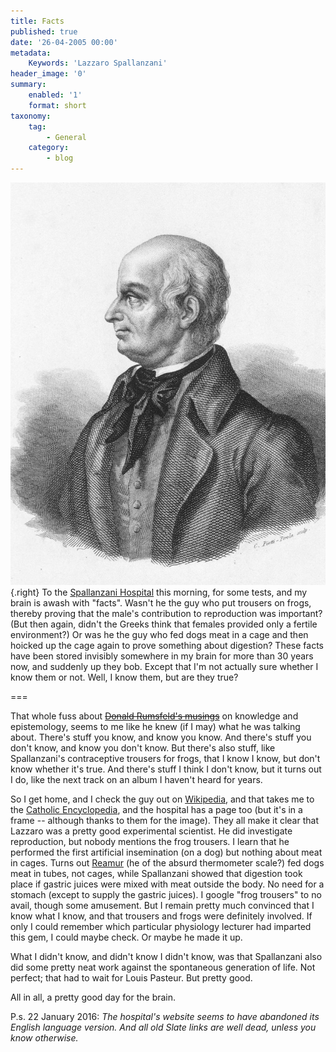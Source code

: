 ```yaml
---
title: Facts
published: true
date: '26-04-2005 00:00'
metadata:
    Keywords: 'Lazzaro Spallanzani'
header_image: '0'
summary:
    enabled: '1'
    format: short
taxonomy:
    tag:
        - General
    category:
        - blog
---
```


![Spallanzani](Spallanzani.jpg?cropResize=350,){.right} To the [Spallanzani Hospital](http://www.inmi.it/) this morning, for some tests, and my brain is awash with "facts". Wasn't he the guy who put trousers on frogs, thereby proving that the male's contribution to reproduction was important? (But then again, didn't the Greeks think that females provided only a fertile environment?) Or was he the guy who fed dogs meat in a cage and then hoicked up the cage again to prove something about digestion? These facts have been stored invisibly somewhere in my brain for more than 30 years now, and suddenly up they bob. Except that I'm not actually sure whether I know them or not. Well, I know them, but are they true?

===

That whole fuss about [~~Donald Rumsfeld's musings~~](http://slate.msn.com/id/2081042/) on knowledge and epistemology, seems to me like he knew (if I may) what he was talking about. There's stuff you know, and know you know. And there's stuff you don't know, and know you don't know. But there's also stuff, like Spallanzani's contraceptive trousers for frogs, that I know I know, but don't know whether it's true. And there's stuff I think I don't know, but it turns out I do, like the next track on an album I haven't heard for years.

So I get home, and I check the guy out on [Wikipedia](http://en.wikipedia.org/wiki/Lazzaro_Spallanzani), and that takes me to the [Catholic Encyclopedia](http://www.newadvent.org/cathen/14209a.htm), and the hospital has a page too (but it's in a frame <spit>  -- although thanks to them for the image). They all make it clear that Lazzaro was a pretty good experimental scientist. He did investigate reproduction, but nobody mentions the frog trousers. I learn that he performed the first artificial insemination (on a dog) but nothing about meat in cages. Turns out [Reamur](http://embryology.med.unsw.edu.au/History/page4a.htm) (he of the absurd thermometer scale?) fed dogs meat in tubes, not cages, while Spallanzani showed that digestion took place if gastric juices were mixed with meat outside the body. No need for a stomach (except to supply the gastric juices). I google "frog trousers" to no avail, though some amusement. But I remain pretty much convinced that I know what I know, and that trousers and frogs were definitely involved. If only I could remember which particular physiology lecturer had imparted this gem, I could maybe check. Or maybe he made it up.

What I didn't know, and didn't know I didn't know, was that Spallanzani also did some pretty neat work against the spontaneous generation of life. Not perfect; that had to wait for Louis Pasteur. But pretty good.

All in all, a pretty good day for the brain.

P.s. 22 January 2016: _The hospital's website seems to have abandoned its English language version. And all old Slate links are well dead, unless you know otherwise._ 